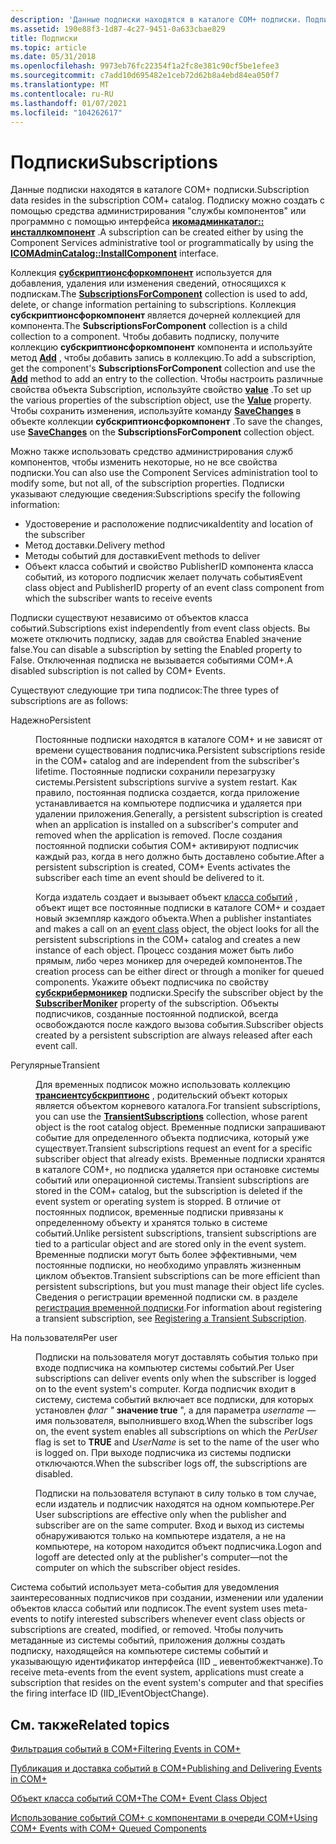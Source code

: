 ```yaml
---
description: 'Данные подписки находятся в каталоге COM+ подписки. Подписку можно создать с помощью средства администрирования "службы компонентов" или программно с помощью интерфейса Икомадминкаталог:: Инсталлкомпонент.'
ms.assetid: 190e88f3-1d87-4c27-9451-0a633cbae829
title: Подписки
ms.topic: article
ms.date: 05/31/2018
ms.openlocfilehash: 9973eb76fc22354f1a2fc8e381c90cf5be1efee3
ms.sourcegitcommit: c7add10d695482e1ceb72d62b8a4ebd84ea050f7
ms.translationtype: MT
ms.contentlocale: ru-RU
ms.lasthandoff: 01/07/2021
ms.locfileid: "104262617"
---
```

# <a name="subscriptions"></a><span data-ttu-id="bae2e-104">Подписки</span><span class="sxs-lookup"><span data-stu-id="bae2e-104">Subscriptions</span></span>

<span data-ttu-id="bae2e-105">Данные подписки находятся в каталоге COM+ подписки.</span><span class="sxs-lookup"><span data-stu-id="bae2e-105">Subscription data resides in the subscription COM+ catalog.</span></span> <span data-ttu-id="bae2e-106">Подписку можно создать с помощью средства администрирования "службы компонентов" или программно с помощью интерфейса [**икомадминкаталог:: инсталлкомпонент**](/windows/desktop/api/ComAdmin/nf-comadmin-icomadmincatalog-installcomponent) .</span><span class="sxs-lookup"><span data-stu-id="bae2e-106">A subscription can be created either by using the Component Services administrative tool or programmatically by using the [**ICOMAdminCatalog::InstallComponent**](/windows/desktop/api/ComAdmin/nf-comadmin-icomadmincatalog-installcomponent) interface.</span></span>

<span data-ttu-id="bae2e-107">Коллекция [**субскриптионсфоркомпонент**](subscriptionsforcomponent.md) используется для добавления, удаления или изменения сведений, относящихся к подпискам.</span><span class="sxs-lookup"><span data-stu-id="bae2e-107">The [**SubscriptionsForComponent**](subscriptionsforcomponent.md) collection is used to add, delete, or change information pertaining to subscriptions.</span></span> <span data-ttu-id="bae2e-108">Коллекция **субскриптионсфоркомпонент** является дочерней коллекцией для компонента.</span><span class="sxs-lookup"><span data-stu-id="bae2e-108">The **SubscriptionsForComponent** collection is a child collection to a component.</span></span> <span data-ttu-id="bae2e-109">Чтобы добавить подписку, получите коллекцию **субскриптионсфоркомпонент** компонента и используйте метод [**Add**](/windows/desktop/api/ComAdmin/nf-comadmin-icatalogcollection-add) , чтобы добавить запись в коллекцию.</span><span class="sxs-lookup"><span data-stu-id="bae2e-109">To add a subscription, get the component's **SubscriptionsForComponent** collection and use the [**Add**](/windows/desktop/api/ComAdmin/nf-comadmin-icatalogcollection-add) method to add an entry to the collection.</span></span> <span data-ttu-id="bae2e-110">Чтобы настроить различные свойства объекта Subscription, используйте свойство [**value**](/windows/desktop/api/ComAdmin/nf-comadmin-icatalogobject-get_value) .</span><span class="sxs-lookup"><span data-stu-id="bae2e-110">To set up the various properties of the subscription object, use the [**Value**](/windows/desktop/api/ComAdmin/nf-comadmin-icatalogobject-get_value) property.</span></span> <span data-ttu-id="bae2e-111">Чтобы сохранить изменения, используйте команду [**SaveChanges**](/windows/desktop/api/ComAdmin/nf-comadmin-icatalogcollection-savechanges) в объекте коллекции **субскриптионсфоркомпонент** .</span><span class="sxs-lookup"><span data-stu-id="bae2e-111">To save the changes, use [**SaveChanges**](/windows/desktop/api/ComAdmin/nf-comadmin-icatalogcollection-savechanges) on the **SubscriptionsForComponent** collection object.</span></span>

<span data-ttu-id="bae2e-112">Можно также использовать средство администрирования служб компонентов, чтобы изменить некоторые, но не все свойства подписки.</span><span class="sxs-lookup"><span data-stu-id="bae2e-112">You can also use the Component Services administration tool to modify some, but not all, of the subscription properties.</span></span> <span data-ttu-id="bae2e-113">Подписки указывают следующие сведения:</span><span class="sxs-lookup"><span data-stu-id="bae2e-113">Subscriptions specify the following information:</span></span>

-   <span data-ttu-id="bae2e-114">Удостоверение и расположение подписчика</span><span class="sxs-lookup"><span data-stu-id="bae2e-114">Identity and location of the subscriber</span></span>
-   <span data-ttu-id="bae2e-115">Метод доставки.</span><span class="sxs-lookup"><span data-stu-id="bae2e-115">Delivery method</span></span>
-   <span data-ttu-id="bae2e-116">Методы событий для доставки</span><span class="sxs-lookup"><span data-stu-id="bae2e-116">Event methods to deliver</span></span>
-   <span data-ttu-id="bae2e-117">Объект класса событий и свойство PublisherID компонента класса событий, из которого подписчик желает получать события</span><span class="sxs-lookup"><span data-stu-id="bae2e-117">Event class object and PublisherID property of an event class component from which the subscriber wants to receive events</span></span>

<span data-ttu-id="bae2e-118">Подписки существуют независимо от объектов класса событий.</span><span class="sxs-lookup"><span data-stu-id="bae2e-118">Subscriptions exist independently from event class objects.</span></span> <span data-ttu-id="bae2e-119">Вы можете отключить подписку, задав для свойства Enabled значение false.</span><span class="sxs-lookup"><span data-stu-id="bae2e-119">You can disable a subscription by setting the Enabled property to False.</span></span> <span data-ttu-id="bae2e-120">Отключенная подписка не вызывается событиями COM+.</span><span class="sxs-lookup"><span data-stu-id="bae2e-120">A disabled subscription is not called by COM+ Events.</span></span>

<span data-ttu-id="bae2e-121">Существуют следующие три типа подписок:</span><span class="sxs-lookup"><span data-stu-id="bae2e-121">The three types of subscriptions are as follows:</span></span>

<dl> <dt>

<span data-ttu-id="bae2e-122"><span id="Persistent"></span><span id="persistent"></span><span id="PERSISTENT"></span>Надежно</span><span class="sxs-lookup"><span data-stu-id="bae2e-122"><span id="Persistent"></span><span id="persistent"></span><span id="PERSISTENT"></span>Persistent</span></span>
</dt> <dd>

<span data-ttu-id="bae2e-123">Постоянные подписки находятся в каталоге COM+ и не зависят от времени существования подписчика.</span><span class="sxs-lookup"><span data-stu-id="bae2e-123">Persistent subscriptions reside in the COM+ catalog and are independent from the subscriber's lifetime.</span></span> <span data-ttu-id="bae2e-124">Постоянные подписки сохранили перезагрузку системы.</span><span class="sxs-lookup"><span data-stu-id="bae2e-124">Persistent subscriptions survive a system restart.</span></span> <span data-ttu-id="bae2e-125">Как правило, постоянная подписка создается, когда приложение устанавливается на компьютере подписчика и удаляется при удалении приложения.</span><span class="sxs-lookup"><span data-stu-id="bae2e-125">Generally, a persistent subscription is created when an application is installed on a subscriber's computer and removed when the application is removed.</span></span> <span data-ttu-id="bae2e-126">После создания постоянной подписки события COM+ активируют подписчик каждый раз, когда в него должно быть доставлено событие.</span><span class="sxs-lookup"><span data-stu-id="bae2e-126">After a persistent subscription is created, COM+ Events activates the subscriber each time an event should be delivered to it.</span></span>

<span data-ttu-id="bae2e-127">Когда издатель создает и вызывает объект [класса событий](the-com--event-class-object.md) , объект ищет все постоянные подписки в каталоге COM+ и создает новый экземпляр каждого объекта.</span><span class="sxs-lookup"><span data-stu-id="bae2e-127">When a publisher instantiates and makes a call on an [event class](the-com--event-class-object.md) object, the object looks for all the persistent subscriptions in the COM+ catalog and creates a new instance of each object.</span></span> <span data-ttu-id="bae2e-128">Процесс создания может быть либо прямым, либо через моникер для очередей компонентов.</span><span class="sxs-lookup"><span data-stu-id="bae2e-128">The creation process can be either direct or through a moniker for queued components.</span></span> <span data-ttu-id="bae2e-129">Укажите объект подписчика по свойству [**субскрибермоникер**](subscriptionsforcomponent.md) подписки.</span><span class="sxs-lookup"><span data-stu-id="bae2e-129">Specify the subscriber object by the [**SubscriberMoniker**](subscriptionsforcomponent.md) property of the subscription.</span></span> <span data-ttu-id="bae2e-130">Объекты подписчиков, созданные постоянной подпиской, всегда освобождаются после каждого вызова события.</span><span class="sxs-lookup"><span data-stu-id="bae2e-130">Subscriber objects created by a persistent subscription are always released after each event call.</span></span>

</dd> <dt>

<span data-ttu-id="bae2e-131"><span id="Transient"></span><span id="transient"></span><span id="TRANSIENT"></span>Регулярные</span><span class="sxs-lookup"><span data-stu-id="bae2e-131"><span id="Transient"></span><span id="transient"></span><span id="TRANSIENT"></span>Transient</span></span>
</dt> <dd>

<span data-ttu-id="bae2e-132">Для временных подписок можно использовать коллекцию [**трансиентсубскриптионс**](transientsubscriptions.md) , родительский объект которых является объектом корневого каталога.</span><span class="sxs-lookup"><span data-stu-id="bae2e-132">For transient subscriptions, you can use the [**TransientSubscriptions**](transientsubscriptions.md) collection, whose parent object is the root catalog object.</span></span> <span data-ttu-id="bae2e-133">Временные подписки запрашивают событие для определенного объекта подписчика, который уже существует.</span><span class="sxs-lookup"><span data-stu-id="bae2e-133">Transient subscriptions request an event for a specific subscriber object that already exists.</span></span> <span data-ttu-id="bae2e-134">Временные подписки хранятся в каталоге COM+, но подписка удаляется при остановке системы событий или операционной системы.</span><span class="sxs-lookup"><span data-stu-id="bae2e-134">Transient subscriptions are stored in the COM+ catalog, but the subscription is deleted if the event system or operating system is stopped.</span></span> <span data-ttu-id="bae2e-135">В отличие от постоянных подписок, временные подписки привязаны к определенному объекту и хранятся только в системе событий.</span><span class="sxs-lookup"><span data-stu-id="bae2e-135">Unlike persistent subscriptions, transient subscriptions are tied to a particular object and are stored only in the event system.</span></span> <span data-ttu-id="bae2e-136">Временные подписки могут быть более эффективными, чем постоянные подписки, но необходимо управлять жизненным циклом объектов.</span><span class="sxs-lookup"><span data-stu-id="bae2e-136">Transient subscriptions can be more efficient than persistent subscriptions, but you must manage their object life cycles.</span></span> <span data-ttu-id="bae2e-137">Сведения о регистрации временной подписки см. в разделе [регистрация временной подписки](registering-a-transient-subscription.md).</span><span class="sxs-lookup"><span data-stu-id="bae2e-137">For information about registering a transient subscription, see [Registering a Transient Subscription](registering-a-transient-subscription.md).</span></span>

</dd> <dt>

<span data-ttu-id="bae2e-138"><span id="Per_user"></span><span id="per_user"></span><span id="PER_USER"></span>На пользователя</span><span class="sxs-lookup"><span data-stu-id="bae2e-138"><span id="Per_user"></span><span id="per_user"></span><span id="PER_USER"></span>Per user</span></span>
</dt> <dd>

<span data-ttu-id="bae2e-139">Подписки на пользователя могут доставлять события только при входе подписчика на компьютер системы событий.</span><span class="sxs-lookup"><span data-stu-id="bae2e-139">Per User subscriptions can deliver events only when the subscriber is logged on to the event system's computer.</span></span> <span data-ttu-id="bae2e-140">Когда подписчик входит в систему, система событий включает все подписки, для которых установлен *флаг "* **значение true** ", а для параметра *username* — имя пользователя, выполнившего вход.</span><span class="sxs-lookup"><span data-stu-id="bae2e-140">When the subscriber logs on, the event system enables all subscriptions on which the *PerUser* flag is set to **TRUE** and *UserName* is set to the name of the user who is logged on.</span></span> <span data-ttu-id="bae2e-141">При выходе подписчика из системы подписки отключаются.</span><span class="sxs-lookup"><span data-stu-id="bae2e-141">When the subscriber logs off, the subscriptions are disabled.</span></span>

<span data-ttu-id="bae2e-142">Подписки на пользователя вступают в силу только в том случае, если издатель и подписчик находятся на одном компьютере.</span><span class="sxs-lookup"><span data-stu-id="bae2e-142">Per User subscriptions are effective only when the publisher and subscriber are on the same computer.</span></span> <span data-ttu-id="bae2e-143">Вход и выход из системы обнаруживаются только на компьютере издателя, а не на компьютере, на котором находится объект подписчика.</span><span class="sxs-lookup"><span data-stu-id="bae2e-143">Logon and logoff are detected only at the publisher's computer—not the computer on which the subscriber object resides.</span></span>

</dd> </dl>

<span data-ttu-id="bae2e-144">Система событий использует мета-события для уведомления заинтересованных подписчиков при создании, изменении или удалении объектов класса событий или подписок.</span><span class="sxs-lookup"><span data-stu-id="bae2e-144">The event system uses meta-events to notify interested subscribers whenever event class objects or subscriptions are created, modified, or removed.</span></span> <span data-ttu-id="bae2e-145">Чтобы получить метаданные из системы событий, приложения должны создать подписку, находящейся на компьютере системы событий и указывающую идентификатор интерфейса (IID \_ иевентобжектчанже).</span><span class="sxs-lookup"><span data-stu-id="bae2e-145">To receive meta-events from the event system, applications must create a subscription that resides on the event system's computer and that specifies the firing interface ID (IID\_IEventObjectChange).</span></span>

## <a name="related-topics"></a><span data-ttu-id="bae2e-146">См. также</span><span class="sxs-lookup"><span data-stu-id="bae2e-146">Related topics</span></span>

<dl> <dt>

[<span data-ttu-id="bae2e-147">Фильтрация событий в COM+</span><span class="sxs-lookup"><span data-stu-id="bae2e-147">Filtering Events in COM+</span></span>](filtering-events-in-com-.md)
</dt> <dt>

[<span data-ttu-id="bae2e-148">Публикация и доставка событий в COM+</span><span class="sxs-lookup"><span data-stu-id="bae2e-148">Publishing and Delivering Events in COM+</span></span>](publishing-and-delivering-events-in-com-.md)
</dt> <dt>

[<span data-ttu-id="bae2e-149">Объект класса событий COM+</span><span class="sxs-lookup"><span data-stu-id="bae2e-149">The COM+ Event Class Object</span></span>](the-com--event-class-object.md)
</dt> <dt>

[<span data-ttu-id="bae2e-150">Использование событий COM+ с компонентами в очереди COM+</span><span class="sxs-lookup"><span data-stu-id="bae2e-150">Using COM+ Events with COM+ Queued Components</span></span>](using-com--events-with-com--queued-components.md)
</dt> </dl>

 

 



